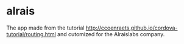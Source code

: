 alrais
=================

The app made from the tutorial http://ccoenraets.github.io/cordova-tutorial/routing.html and cutomized for the Alraislabs company.
 



